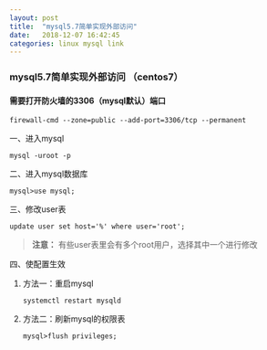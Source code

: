 ```yaml
---
layout: post
title:  "mysql5.7简单实现外部访问"
date:   2018-12-07 16:42:45
categories: linux mysql link
---
```


### mysql5.7简单实现外部访问 （centos7）

#### 需要打开防火墙的3306（mysql默认）端口

```shell
firewall-cmd --zone=public --add-port=3306/tcp --permanent
```

一、进入mysql

   ```shell
   mysql -uroot -p
   ```

二、进入mysql数据库

   ```shell
   mysql>use mysql;
   ```

三、修改user表

   ```shell
   update user set host='%' where user='root';
   ```

>**注意：** 有些user表里会有多个root用户，选择其中一个进行修改

四、使配置生效

   1. 方法一：重启mysql
   
      ```shell
      systemctl restart mysqld
      ```
    
   2. 方法二：刷新mysql的权限表

      ```shell
      mysql>flush privileges;
      ```
